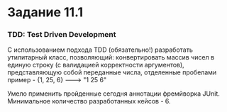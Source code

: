 <h1>Задание 11.1</h1>
<h3>TDD: Test Driven Development</h3>
<p>С использованием подхода TDD (обязательно!) разработать утилитарный класс, позволяющий:
конвертировать массив чисел в единую строку (с валидацией корректности аргументов), представляющую собой переданные числа, отделенные пробелами
пример - {1, 25, 6} ---> "1 25 6"</p>
<p>Умело применить пройденные сегодня аннотации фремйворка JUnit. Минимальное количество разработанных кейсов - 6.</p>